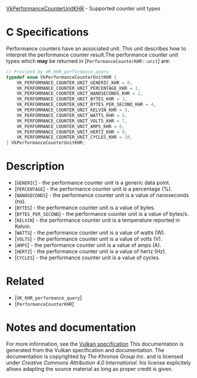 [VkPerformanceCounterUnitKHR](https://www.khronos.org/registry/vulkan/specs/1.3-extensions/man/html/VkPerformanceCounterUnitKHR.html) - Supported counter unit types

# C Specifications
Performance counters have an associated unit.
This unit describes how to interpret the performance counter result.The performance counter unit types which  **may**  be returned in
[`PerformanceCounterKHR::unit`] are:
```c
// Provided by VK_KHR_performance_query
typedef enum VkPerformanceCounterUnitKHR {
    VK_PERFORMANCE_COUNTER_UNIT_GENERIC_KHR = 0,
    VK_PERFORMANCE_COUNTER_UNIT_PERCENTAGE_KHR = 1,
    VK_PERFORMANCE_COUNTER_UNIT_NANOSECONDS_KHR = 2,
    VK_PERFORMANCE_COUNTER_UNIT_BYTES_KHR = 3,
    VK_PERFORMANCE_COUNTER_UNIT_BYTES_PER_SECOND_KHR = 4,
    VK_PERFORMANCE_COUNTER_UNIT_KELVIN_KHR = 5,
    VK_PERFORMANCE_COUNTER_UNIT_WATTS_KHR = 6,
    VK_PERFORMANCE_COUNTER_UNIT_VOLTS_KHR = 7,
    VK_PERFORMANCE_COUNTER_UNIT_AMPS_KHR = 8,
    VK_PERFORMANCE_COUNTER_UNIT_HERTZ_KHR = 9,
    VK_PERFORMANCE_COUNTER_UNIT_CYCLES_KHR = 10,
} VkPerformanceCounterUnitKHR;
```

# Description
- [`GENERIC`] - the performance counter unit is a generic data point.
- [`PERCENTAGE`] - the performance counter unit is a percentage (%).
- [`NANOSECONDS`] - the performance counter unit is a value of nanoseconds (ns).
- [`BYTES`] - the performance counter unit is a value of bytes.
- [`BYTES_PER_SECOND`] - the performance counter unit is a value of bytes/s.
- [`KELVIN`] - the performance counter unit is a temperature reported in Kelvin.
- [`WATTS`] - the performance counter unit is a value of watts (W).
- [`VOLTS`] - the performance counter unit is a value of volts (V).
- [`AMPS`] - the performance counter unit is a value of amps (A).
- [`HERTZ`] - the performance counter unit is a value of hertz (Hz).
- [`CYCLES`] - the performance counter unit is a value of cycles.

# Related
- [`VK_KHR_performance_query`]
- [`PerformanceCounterKHR`]

# Notes and documentation
For more information, see the [Vulkan specification](https://www.khronos.org/registry/vulkan/specs/1.3-extensions/html/vkspec.html)
This documentation is generated from the Vulkan specification and documentation.
The documentation is copyrighted by *The Khronos Group Inc.* and is licensed under *Creative Commons Attribution 4.0 International*.
his license explicitely allows adapting the source material as long as proper credit is given.
        